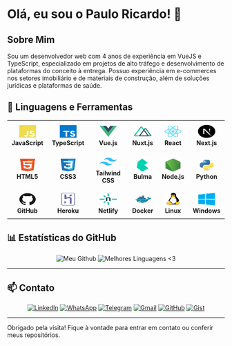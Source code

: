 # Olá, eu sou o Paulo Ricardo! 👋

## Sobre Mim

Sou um desenvolvedor web com 4 anos de experiência em VueJS e TypeScript, especializado em projetos de alto tráfego e desenvolvimento de plataformas do conceito à entrega. Possuo experiência em e-commerces nos setores imobiliário e de materiais de construção, além de soluções jurídicas e plataformas de saúde.

## 🚀 Linguagens e Ferramentas

<div align="center">
  <table>
    <tr>
      <td align="center" style="padding: 10px;">
        <img alt="JavaScript" title="JavaScript" height="30" width="40" src="https://raw.githubusercontent.com/devicons/devicon/master/icons/javascript/javascript-plain.svg"/><br>
        <strong>JavaScript</strong>
      </td>
      <td align="center" style="padding: 10px;">
        <img alt="TypeScript" title="TypeScript" height="30" width="40" src="https://raw.githubusercontent.com/devicons/devicon/master/icons/typescript/typescript-plain.svg"/><br>
        <strong>TypeScript</strong>
      </td>
      <td align="center" style="padding: 10px;">
        <img alt="Vue.js" title="Vue.js" height="30" width="40" src="https://raw.githubusercontent.com/devicons/devicon/master/icons/vuejs/vuejs-original.svg"/><br>
        <strong>Vue.js</strong>
      </td>
      <td align="center" style="padding: 10px;">
        <img alt="Nuxt.js" title="Nuxt.js" height="30" width="40" src="https://raw.githubusercontent.com/devicons/devicon/master/icons/nuxtjs/nuxtjs-original.svg"/><br>
        <strong>Nuxt.js</strong>
      </td>
      <td align="center" style="padding: 10px;">
        <img alt="React" title="React" height="30" width="40" src="https://raw.githubusercontent.com/devicons/devicon/master/icons/react/react-original.svg"/><br>
        <strong>React</strong>
      </td>
      <td align="center" style="padding: 10px;">
        <img alt="Next.js" title="Next.js" height="30" width="40" src="https://raw.githubusercontent.com/devicons/devicon/master/icons/nextjs/nextjs-original.svg"/><br>
        <strong>Next.js</strong>
      </td>
    </tr>
    <tr>
      <td align="center" style="padding: 10px;">
        <img alt="HTML5" title="HTML5" height="30" width="40" src="https://raw.githubusercontent.com/devicons/devicon/master/icons/html5/html5-original.svg"/><br>
        <strong>HTML5</strong>
      </td>
      <td align="center" style="padding: 10px;">
        <img alt="CSS3" title="CSS3" height="30" width="40" src="https://raw.githubusercontent.com/devicons/devicon/master/icons/css3/css3-original.svg"/><br>
        <strong>CSS3</strong>
      </td>
      <td align="center" style="padding: 10px;">
        <img alt="Tailwind CSS" title="Tailwind CSS" height="30" width="40" src="https://raw.githubusercontent.com/devicons/devicon/master/icons/tailwindcss/tailwindcss-original.svg"/><br>
        <strong>Tailwind CSS</strong>
      </td>
      <td align="center" style="padding: 10px;">
        <img alt="Bulma" title="Bulma" height="30" width="40" src="https://raw.githubusercontent.com/devicons/devicon/master/icons/bulma/bulma-plain.svg"/><br>
        <strong>Bulma</strong>
      </td>
      <td align="center" style="padding: 10px;">
        <img alt="Node.js" title="Node.js" height="30" width="40" src="https://raw.githubusercontent.com/devicons/devicon/master/icons/nodejs/nodejs-original.svg"/><br>
        <strong>Node.js</strong>
      </td>
      <td align="center" style="padding: 10px;">
        <img alt="Python" title="Python" height="30" width="40" src="https://raw.githubusercontent.com/devicons/devicon/master/icons/python/python-original.svg"/><br>
        <strong>Python</strong>
      </td>
    </tr>
    <tr>
      <td align="center" style="padding: 10px;">
        <img alt="GitHub" title="GitHub" height="30" width="40" src="https://raw.githubusercontent.com/devicons/devicon/master/icons/github/github-original.svg"/><br>
        <strong>GitHub</strong>
      </td>
      <td align="center" style="padding: 10px;">
        <img alt="Heroku" title="Heroku" height="30" width="40" src="https://raw.githubusercontent.com/devicons/devicon/master/icons/heroku/heroku-original.svg"/><br>
        <strong>Heroku</strong>
      </td>
      <td align="center" style="padding: 10px;">
        <img alt="Netlify" title="Netlify" height="30" width="40" src="https://raw.githubusercontent.com/devicons/devicon/master/icons/netlify/netlify-original.svg"/><br>
        <strong>Netlify</strong>
      </td>
      <td align="center" style="padding: 10px;">
        <img alt="Docker" title="Docker" height="30" width="40" src="https://raw.githubusercontent.com/devicons/devicon/master/icons/docker/docker-original.svg"/><br>
        <strong>Docker</strong>
      </td>
      <td align="center" style="padding: 10px;">
        <img alt="Linux" title="Linux" height="30" width="40" src="https://raw.githubusercontent.com/devicons/devicon/master/icons/linux/linux-original.svg"/><br>
        <strong>Linux</strong>
      </td>
      <td align="center" style="padding: 10px;">
        <img alt="Windows" title="Windows" height="30" width="40" src="https://raw.githubusercontent.com/devicons/devicon/master/icons/windows8/windows8-original.svg"/><br>
        <strong>Windows</strong>
      </td>
    </tr>
  </table>
</div>

## 📊 Estatísticas do GitHub

<div align="center">
  <img alt="Meu Github" align="center"  src="https://github-readme-stats.vercel.app/api?username=anuraghazra&show_icons=true&theme=transparent&custom_title=Meu%20Github"/>
  <img alt="Melhores Linguagens <3" align="center" width="320em" src="https://github-readme-stats.vercel.app/api/top-langs/?username=PaulloClara&layout=donut&langs_count=5&theme=transparent&custom_title=Melhores%20Linguagens%20<3"/>
</div>

---

## 📫 Contato

<div align="center">

[![LinkedIn][linkedinbadge]][linkedinlink]
[![WhatsApp][whatsappbadge]][whatsapplink]
[![Telegram][telegrambadge]][telegramlink]
[![Gmail][gmailbadge]][gmaillink]
[![GitHub][githubbadge]][githublink]
[![Gist][gistbadge]][gistlink]

</div>

[gistlink]: https://gist.github.com/paulloclara
[githublink]: https://github.com/paulloclara
[gmaillink]: mailto:paulloclara@gmail.com
[telegramlink]: https://t.me/paulloclara/
[linkedinlink]: https://www.linkedin.com/in/paulloclara/
[whatsapplink]: https://wa.me/5586988000821
[gistbadge]: https://img.shields.io/badge/-Gist-555859?style=flat-square&logo=Github&logoColor=white
[githubbadge]: https://img.shields.io/badge/-GitHub-000?style=flat-square&logo=Github&logoColor=white
[gmailbadge]: https://img.shields.io/badge/-Gmail-c14438?style=flat-square&logo=Gmail&logoColor=white
[telegrambadge]: https://img.shields.io/badge/-Telegram-1ca0f1?style=flat-square&logo=Telegram&logoColor=white
[linkedinbadge]: https://img.shields.io/badge/-LinkedIn-0077B5?style=flat-square&logo=LinkedIn&logoColor=white
[whatsappbadge]: https://img.shields.io/badge/-WhatsApp-25D366?style=flat-square&logo=WhatsApp&logoColor=white

---

Obrigado pela visita! Fique à vontade para entrar em contato ou conferir meus repositórios.
